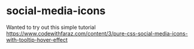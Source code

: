 # social-media-icons

Wanted to try out this simple tutorial https://www.codewithfaraz.com/content/3/pure-css-social-media-icons-with-tooltip-hover-effect
